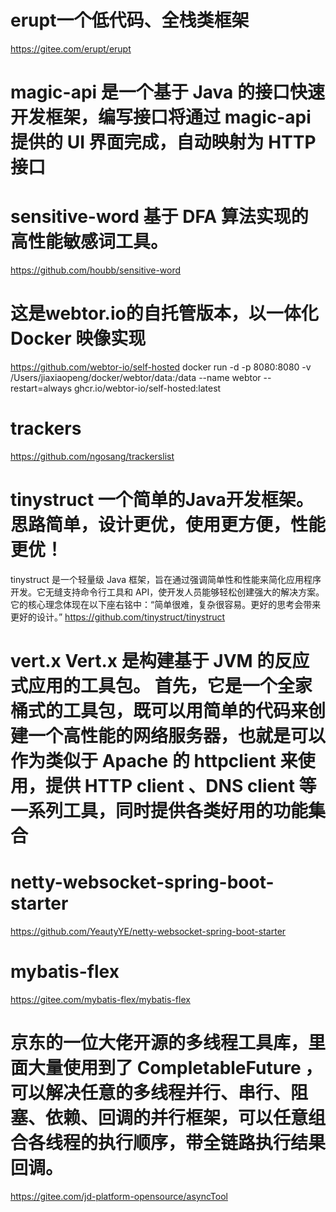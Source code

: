 # erupt一个低代码、全栈类框架
https://gitee.com/erupt/erupt

# magic-api 是一个基于 Java 的接口快速开发框架，编写接口将通过 magic-api 提供的 UI 界面完成，自动映射为 HTTP 接口

# sensitive-word 基于 DFA 算法实现的高性能敏感词工具。
https://github.com/houbb/sensitive-word

# 这是webtor.io的自托管版本，以一体化 Docker 映像实现
https://github.com/webtor-io/self-hosted
docker run -d -p 8080:8080 -v /Users/jiaxiaopeng/docker/webtor/data:/data --name webtor --restart=always ghcr.io/webtor-io/self-hosted:latest

# trackers
https://github.com/ngosang/trackerslist


# tinystruct 一个简单的Java开发框架。思路简单，设计更优，使用更方便，性能更优！
tinystruct 是一个轻量级 Java 框架，旨在通过强调简单性和性能来简化应用程序开发。它无缝支持命令行工具和 API，使开发人员能够轻松创建强大的解决方案。它的核心理念体现在以下座右铭中：“简单很难，复杂很容易。更好的思考会带来更好的设计。”
https://github.com/tinystruct/tinystruct

# vert.x Vert.x 是构建基于 JVM 的反应式应用的工具包。 首先，它是一个全家桶式的工具包，既可以用简单的代码来创建一个高性能的网络服务器，也就是可以作为类似于 Apache 的 httpclient 来使用，提供 HTTP client 、DNS client 等一系列工具，同时提供各类好用的功能集合

# netty-websocket-spring-boot-starter
https://github.com/YeautyYE/netty-websocket-spring-boot-starter

# mybatis-flex
https://gitee.com/mybatis-flex/mybatis-flex


# 京东的一位大佬开源的多线程工具库，里面大量使用到了 CompletableFuture ，可以解决任意的多线程并行、串行、阻塞、依赖、回调的并行框架，可以任意组合各线程的执行顺序，带全链路执行结果回调。
https://gitee.com/jd-platform-opensource/asyncTool